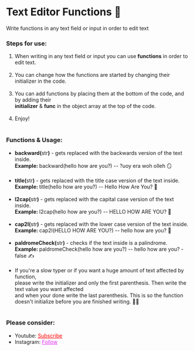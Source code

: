 # Text Editor Functions 📝
Write functions in any text field or input in order to edit text

<h3>Steps for use: </h3>
<ol style="margin-bottom:10px;">
<li>When writing in any text field or input you can use <b>functions</b> in order to edit text.</li><br>
<li>You can change how the functions are started by changing their initializer in the code.</li><br>
<li>You can add functions by placing them at the bottom of the code, and by adding their <br><b>initializer</b> & <b>func</b> in the object array at the top of the code.</li><br>
<li>Enjoy!</li><br>
</ol>


<h3>Functions & Usage:</h3>
<ul style="margin-bottom:10px;">
<li><b>backward(</b>str<b>)</b> - gets replaced with the backwards version of the text inside.<br><b>Example: </b>backward(hello how are you?) -- ?uoy era woh olleh  🪞</li><br>
<li><b>title(</b>str<b>)</b> - gets replaced with the title case version of the text inside.<br><b>Example: </b>title(hello how are you?) -- Hello How Are You? 📗</li><br>
<li><b>l2cap(</b>str<b>)</b> - gets replaced with the capital case version of the text inside.<br><b>Example: </b>l2cap(hello how are you?) -- HELLO HOW ARE YOU? 📢</li><br>
<li><b>cap2l(</b>str<b>)</b> - gets replaced with the lower case version of the text inside.<br><b>Example: </b>cap2l(HELLO HOW ARE YOU?) -- hello how are you? 🤫</li><br>
<li><b>paldromeCheck(</b>str<b>)</b> - checks if the text inside is a palindrome.<br><b>Example: </b>paldromeCheck(hello how are you?) -- hello how are you? - false ✍</li><br>
<li>If you're a slow typer or if you want a huge amount of text affected by function,<br>please write the initializer and only the first parenthesis. Then write the text value you want affected <br>and when your done write the last parenthesis. This is so the function doesn't initialize before you are finished writing. 🐌😂</li><br>
</ul>

<h3>Please consider:</h3>
<ul>
<li>Youtube:  <a style="color:red;" target="_Blank" href="https://www.youtube.com/channel/UCinBnZ2BKAbCKA1w9lmFd0w">Subscribe</a></li>
<li>Instagram:  <a style="color:#dc2ef0;" target="_Blank" href="https://www.instagram.com/nyc.geahad.codes/">Follow</a></li>
</ul>
